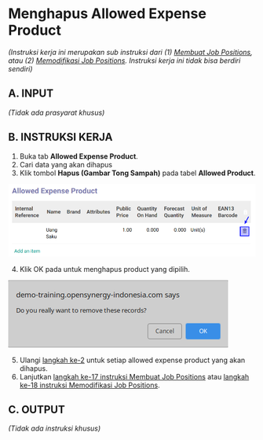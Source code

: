 # Menghapus Allowed Expense Product

*(Instruksi kerja ini merupakan sub instruksi dari (1) [Membuat Job Positions](./membuat.md), atau (2) [Memodifikasi Job Positions](./memodifikasi.md). Instruksi kerja ini tidak bisa berdiri sendiri)*

## A. INPUT

*(Tidak ada prasyarat khusus)*

## B. INSTRUKSI KERJA

1. Buka tab **Allowed Expense Product**.
2. <a name="l2">Cari</a> data yang akan dihapus
3. Klik tombol **Hapus (Gambar Tong Sampah)** pada tabel **Allowed Product**.

![](../../img/Allowed-Expense-Product/tombol-hapus.png)

4. Klik OK pada untuk menghapus product yang dipilih.

![](../../img/Allowed-Expense-Product/tombol-hapus-ok.png)

5. Ulangi [langkah ke-2](#l2) untuk setiap allowed expense product yang akan dihapus.
6. Lanjutkan [langkah ke-17 instruksi Membuat Job Positions](./membuat.md#l17) atau [langkah ke-18 instruksi Memodifikasi Job Positions](./memodifikasi.md#l18).

## C. OUTPUT

*(Tidak ada instruksi khusus)*
